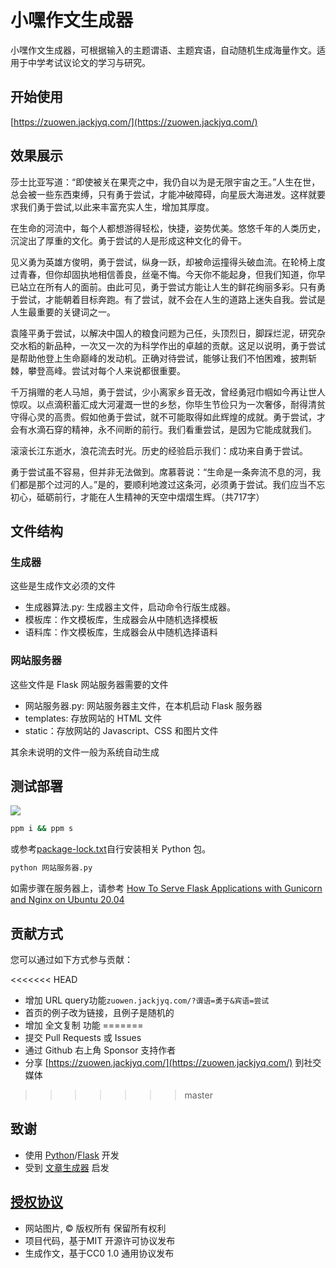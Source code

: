 # 小嘿作文生成器

小嘿作文生成器，可根据输入的主题谓语、主题宾语，自动随机生成海量作文。适用于中学考试议论文的学习与研究。

## 开始使用

[https://zuowen.jackjyq.com/](https://zuowen.jackjyq.com/)

## 效果展示

>> 

莎士比亚写道：“即使被关在果壳之中，我仍自以为是无限宇宙之王。”人生在世，总会被一些东西束缚，只有勇于尝试，才能冲破障碍，向星辰大海进发。这样就要求我们勇于尝试,以此来丰富充实人生，增加其厚度。

在生命的河流中，每个人都想游得轻松，快捷，姿势优美。悠悠千年的人类历史，沉淀出了厚重的文化。勇于尝试的人是形成这种文化的骨干。

见义勇为英雄方俊明，勇于尝试，纵身一跃，却被命运撞得头破血流。在轮椅上度过青春，但你却固执地相信善良，丝毫不悔。今天你不能起身，但我们知道，你早已站立在所有人的面前。由此可见，勇于尝试方能让人生的鲜花绚丽多彩。只有勇于尝试，才能朝着目标奔跑。有了尝试，就不会在人生的道路上迷失自我。尝试是人生最重要的关键词之一。

袁隆平勇于尝试，以解决中国人的粮食问题为己任，头顶烈日，脚踩烂泥，研究杂交水稻的新品种，一次又一次的为科学作出的卓越的贡献。这足以说明，勇于尝试是帮助他登上生命巅峰的发动机。正确对待尝试，能够让我们不怕困难，披荆斩棘，攀登高峰。尝试对每个人来说都很重要。

千万捐赠的老人马旭，勇于尝试，少小离家乡音无改，曾经勇冠巾帼如今再让世人惊叹。以点滴积蓄汇成大河灌溉一世的乡愁，你毕生节俭只为一次奢侈，耐得清贫守得心灵的高贵。假如他勇于尝试，就不可能取得如此辉煌的成就。勇于尝试，才会有水滴石穿的精神，永不间断的前行。我们看重尝试，是因为它能成就我们。

滚滚长江东逝水，浪花流去时光。历史的经验启示我们：成功来自勇于尝试。

勇于尝试虽不容易，但并非无法做到。席慕蓉说：“生命是一条奔流不息的河，我们都是那个过河的人。”是的，要顺利地渡过这条河，必须勇于尝试。我们应当不忘初心，砥砺前行，才能在人生精神的天空中熠熠生辉。（共717字）

## 文件结构

### 生成器

这些是生成作文必须的文件

- 生成器算法.py: 生成器主文件，启动命令行版生成器。
- 模板库：作文模板库，生成器会从中随机选择模板
- 语料库：作文模板库，生成器会从中随机选择语料

### 网站服务器

这些文件是 Flask 网站服务器需要的文件

- 网站服务器.py: 网站服务器主文件，在本机启动 Flask 服务器
- templates: 存放网站的 HTML 文件
- static：存放网站的 Javascript、CSS 和图片文件

其余未说明的文件一般为系统自动生成

## 测试部署

[![](https://img.shields.io/badge/managed%20by-ppm-red)](http://ppm.jackjyq.com/)

```bash
ppm i && ppm s
```

或参考[package-lock.txt](./package-lock.txt)自行安装相关 Python 包。
```bash
python 网站服务器.py
```

如需步骤在服务器上，请参考 [How To Serve Flask Applications with Gunicorn and Nginx on Ubuntu 20.04](https://www.digitalocean.com/community/tutorials/how-to-serve-flask-applications-with-gunicorn-and-nginx-on-ubuntu-20-04)

## 贡献方式

您可以通过如下方式参与贡献：

<<<<<<< HEAD
- 增加 URL query功能`zuowen.jackjyq.com/?谓语=勇于&宾语=尝试`
- 首页的例子改为链接，且例子是随机的
- 增加 全文复制 功能
=======
- 提交 Pull Requests 或 Issues
- 通过 Github 右上角 Sponsor 支持作者
- 分享 [https://zuowen.jackjyq.com/](https://zuowen.jackjyq.com/) 到社交媒体
>>>>>>> master

## 致谢

- 使用 [Python](https://www.python.org/)/[Flask](https://flask.palletsprojects.com/en/1.1.x/) 开发
- 受到 [文章生成器](https://github.com/suulnnka/BullshitGenerator) 启发

## [授权协议](./LICENSE)

- 网站图片,  &copy; 版权所有 保留所有权利
- 项目代码，基于MIT 开源许可协议发布
- 生成作文，基于CC0 1.0 通用协议发布

